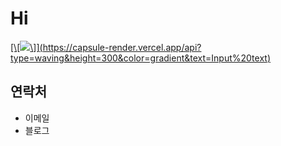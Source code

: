 # Hi
[\[\\[<img src="https://capsule-render.vercel.app/api?type=모양&color=색상코드&height=높이&section=footer&text=텍스트&fontSize=텍스트크기" />\\]\](https://capsule-render.vercel.app/api?type=waving&height=300&color=gradient&text=Input%20text)](https://capsule-render.vercel.app/api?type=waving&height=300&color=gradient&text=Input%20text)
## 연락처
- 이메일
- 블로그
